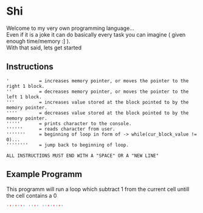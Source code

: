 # Shi
 Welcome to my very own programming language... <br /> 
 Even if it is a joke it can do basically every task you can imagine ( given enough time/memory :] ). <br /> 
 With that said, lets get started <br /> 

## Instructions
```shi
'           = increases memory pointer, or moves the pointer to the right 1 block.
''          = decreases memory pointer, or moves the pointer to the left 1 block.
'''         = increases value stored at the block pointed to by the memory pointer.
''''        = decreases value stored at the block pointed to by the memory pointer.
'''''       = prints character to the console.
''''''      = reads character from user.
'''''''     = beginning of loop in form of -> while(cur_block_value != 0)...
''''''''    = jump back to beginning of loop.

ALL INSTRUCTIONS MUST END WITH A "SPACE" OR A "NEW LINE"

```

## Example Programm
This programm will run a loop
which subtract 1 from the current cell
untill the cell contains a 0 
```c
''''''' '''' ''''''''
```
